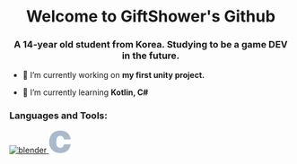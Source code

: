 <h1 align="center">Welcome to GiftShower's Github</h1>
<h3 align="center">A 14-year old student from Korea. Studying to be a game DEV in the future.</h3>

- 🔭 I’m currently working on **my first unity project.**

- 🌱 I’m currently learning **Kotlin, C#**


<h3 align="left">Languages and Tools:</h3>
<p align="left"> <a href="https://www.blender.org/" target="_blank"> <img src="https://download.blender.org/branding/community/blender_community_badge_white.svg" alt="blender" width="40" height="40"/> </a> <a href="https://www.cprogramming.com/" target="_blank"> <img src="https://raw.githubusercontent.com/devicons/devicon/master/icons/c/c-original.svg" alt="c" width="40" height="40"/> </a> </p>

